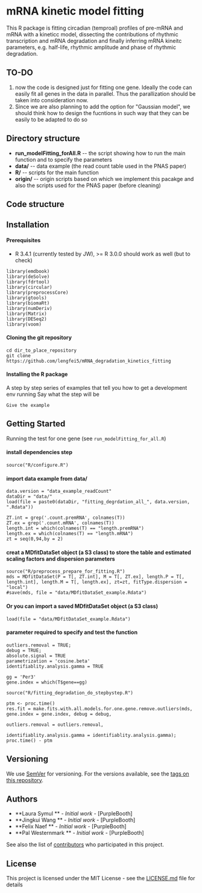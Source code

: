 mRNA kinetic model fitting 
====================
This R package is fitting circadian (temproal) profiles of pre-mRNA and mRNA with a kineticc model,
dissecting the contributions of rhythmic transcription and mRNA degradation 
and finally inferring mRNA kineitc parameters, e.g. half-life, rhythmic amplitude and phase of rhythmic degradation.

## TO-DO

1. now the code is designed just for fitting one gene. 
Ideally the code can easily fit all genes in the data in parallel.
Thus the parallization should be taken into consideration now. 
2. Since we are also planning to add the option for "Gaussian model", we should think how to design the fucntions in such way 
that they can be easily to be adapted to do so 

## Directory structure
* **run_modelFitting_forAll.R** -- the script showing how to run the main function and to specify the parameters
* **data/** -- data example (the read count table used in the PNAS paper) 
* **R/** -- scripts for the main function
* **origin/** -- origin scripts based on which we implement this pacakge and also the scripts used for the PNAS paper (before cleaning)

## Code structure

## Installation
#### Prerequisites
* R 3.4.1 (currently tested by JW), >= R 3.0.0 should work as well (but to check) 

```
library(emdbook)
library(deSolve)
library(fdrtool)
library(circular)
library(preprocessCore)
library(gtools)
library(biomaRt)
library(numDeriv)
library(Matrix)
library(DESeq2)
library(voom)

```

#### Cloning the git repository
```
cd dir_to_place_repository
git clone https://github.com/lengfei5/mRNA_degradation_kinetics_fitting

```

#### Installing the R package
A step by step series of examples that tell you how to get a development env running
Say what the step will be
```
Give the example
```

## Getting Started
 
 Running the test for one gene (see `run_modelFitting_for_all.R`)

#### install dependencies step 
```
source("R/configure.R")
```

#### import data example from data/
```
data.version = "data_example_readCount"
dataDir = "data/"
load(file = paste0(dataDir, "fitting_degrdation_all_", data.version, ".Rdata"))

ZT.int = grep('.count.premRNA', colnames(T))
ZT.ex = grep('.count.mRNA', colnames(T))
length.int = which(colnames(T) == "length.premRNA")
length.ex = which(colnames(T) == "length.mRNA")
zt = seq(0,94,by = 2)

```
#### creat a MDfitDataSet object (a S3 class) to store the table and estimated scaling factors and dispersion parameters
```
source("R/preprocess_prepare_for_fitting.R")
mds = MDfitDataSet(P = T[, ZT.int], M = T[, ZT.ex], length.P = T[, length.int], length.M = T[, length.ex], zt=zt, fitType.dispersion = "local")
#save(mds, file = "data/MDfitDataSet_example.Rdata")
```
#### Or you can import a saved MDfitDataSet object (a S3 class) 
```
load(file = "data/MDfitDataSet_example.Rdata")
```

#### parameter required to specify and test the function 
```
outliers.removal = TRUE;
debug = TRUE;
absolute.signal = TRUE
parametrization = 'cosine.beta'
identifiablity.analysis.gamma = TRUE

gg = 'Per3'
gene.index = which(T$gene==gg)

source("R/fitting_degradation_do_stepbystep.R")

ptm <- proc.time()
res.fit = make.fits.with.all.models.for.one.gene.remove.outliers(mds, gene.index = gene.index, debug = debug,
                                                                            outliers.removal = outliers.removal,
                                                                            identifiablity.analysis.gamma = identifiablity.analysis.gamma);
proc.time() - ptm

```


## Versioning

We use [SemVer](http://semver.org/) for versioning. For the versions available, see the [tags on this repository](https://github.com/your/project/tags). 

## Authors

* **Laura Symul ** - *Initial work* - [PurpleBooth]
* **Jingkui Wang ** - *Initial work* - [PurpleBooth]
* **Felix Naef ** - *Initial work* - [PurpleBooth]
* **Pal Westernmark ** - *Initial work* - [PurpleBooth]

See also the list of [contributors](https://github.com/your/project/contributors) who participated in this project.

## License

This project is licensed under the MIT License - see the [LICENSE.md](LICENSE.md) file for details

